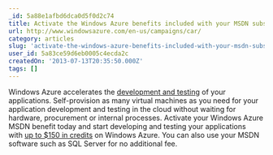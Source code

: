 ```yaml
---
_id: 5a88e1afbd6dca0d5f0d2c74
title: Activate the Windows Azure benefits included with your MSDN subscription and you could win an Aston Martin.
url: http://www.windowsazure.com/en-us/campaigns/car/
category: articles
slug: 'activate-the-windows-azure-benefits-included-with-your-msdn-subscription-and-you-could-win-an-aston'
user_id: 5a83ce59d6eb0005c4ecda2c
createdOn: '2013-07-13T20:35:50.000Z'
tags: []
---
```


Windows Azure accelerates the <a href="http://www.windowsazure.com/en-us/solutions/dev-test/">development and testing</a> of your applications. Self-provision as many virtual machines as you need for your application development and testing in the cloud without waiting for hardware, procurement or internal processes. Activate your Windows Azure MSDN benefit today and start developing and testing your applications with <a href="http://www.windowsazure.com/en-us/pricing/member-offers/msdn-benefits/" target="_blank">up to $150 in credits</a> on Windows Azure. You can also use your MSDN software such as SQL Server for no additional fee.
